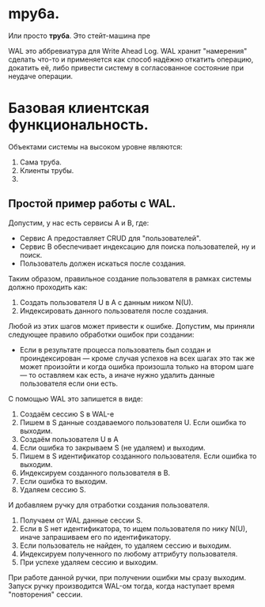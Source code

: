 # mpy6a.

Или просто **труба**. Это стейт-машина пре

WAL это аббревиатура для Write Ahead Log. WAL хранит "намерения" сделать что-то и применяется как способ надёжно 
откатить операцию, докатить её, либо привести систему в согласованное состояние при неудаче операции.

# Базовая клиентская функциональность.

Объектами системы на высоком уровне являются:

1. Сама труба.
2. Клиенты трубы.
3. 

## Простой пример работы с WAL.

Допустим, у нас есть сервисы A и B, где:

* Сервис A предоставляет CRUD для "пользователей".
* Сервис B обеспечивает индексацию для поиска пользователей, ну и поиск.
* Пользователь должен искаться после создания.

Таким образом, правильное создание пользователя в рамках системы должно проходить как:

1. Создать пользователя U в A c данным ником N(U).
2. Индексировать данного пользователя после создания.

Любой из этих шагов может привести к ошибке. Допустим, мы приняли следующее правило обработки ошибок при создании:

* Если в результате процесса пользователь был создан и проиндексирован — кроме случая успехов на всех шагах это так же
  может произойти и когда ошибка произошла только на втором шаге — то оставляем как есть, а иначе нужно удалить
  данные пользователя если они есть.

С помощью WAL это запишется в виде:

1. Создаём сессию S в WAL-е
2. Пишем в S данные создаваемого пользователя U. Если ошибка то выходим.
3. Создаём пользователя U в A
4. Если ошибка то закрываем S (не удаляем) и выходим.
5. Пишем в S идентификатор созданного пользователя. Если ошибка то выходим.
6. Индексируем созданного пользователя в B.
8. Если ошибка то выходим.
9. Удаляем сессию S.

И добавляем ручку для отработки создания пользователя.

1. Получаем от WAL данные сессии S.
2. Если в S нет идентификатора, то ищем пользователя по нику N(U), иначе запрашиваем его по идентификатору.
3. Если пользователь не найден, то удаляем сессию и выходим.
4. Индексируем полученного по любому аттрибуту пользователя.
5. При успехе удаляем сессию и выходим.


При работе данной ручки, при получении ошибки мы сразу выходим. Запуск ручку производится WAL-ом тогда, когда наступает
время "повторения" сессии.